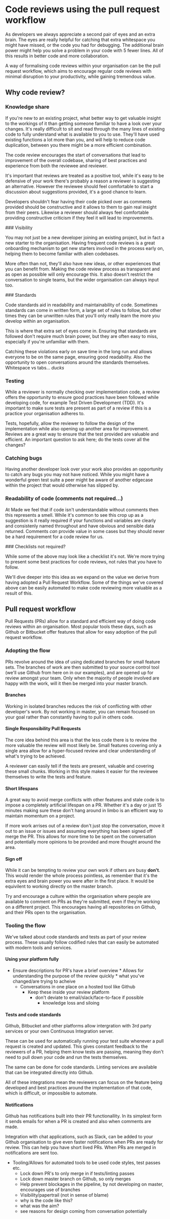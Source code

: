 # Code reviews using the pull request workflow

As developers we always appreciate a second pair of eyes and an extra brain. The eyes are really helpful for catching that extra whitespace you might have missed, or the code you had for debugging. The additional brain power might help you solve a problem in your code with 5 fewer lines. All of this results in better code and more collaboration.

A way of formalising code reviews within your organisation can be the pull request workflow, which aims to encourage regular code reviews with minimal disruption to your productivity, while gaining tremendous value.

## Why code review?

### Knowledge share

If you're new to an existing project, what better way to get valuable insight to the workings of it than getting someone familiar to have a look over your changes. It's really difficult to sit and read through the many lines of existing code to fully understand what is available to you to use. They'll have used existing functions a lot more than you, and will help to reduce code duplication, between you there might be a more efficient combination.

The code review encourages the start of conversations that lead to improvement of the overall codebase, sharing of best practices and experience from both the reviewee and reviewer.

It's important that reviews are treated as a positive tool, while it's easy to be defensive of your work there's probably a reason a reviewer is suggesting an alternative. However the reviewee should feel comfortable to start a discussion about suggestions provided, it's a good chance to learn.

Developers shouldn't fear having their code picked over as comments provided should be constructive and it allows to them to gain real insight from their peers. Likewise a reviewer should always feel comfortable providing constructive criticism if they feel it will lead to improvements.

### Visibility

You may not just be a new developer joining an existing project, but in fact a new starter to the organisation. Having frequent code reviews is a great onboarding mechanism to get new starters involved in the process early on, helping them to become familiar with alien codebases.

More often than not, they'll also have new ideas, or other experiences that you can benefit from. Making the code review process as transparent and as open as possible will only encourage this. It also doesn't restrict the conversation to single teams, but the wider organisation can always input too.

### Standards

Code standards aid in readability and maintainability of code. Sometimes standards can come in written form, a large set of rules to follow, but other times they can be unwritten rules that you'll only really learn the more you develop within an organisation.

This is where that extra set of eyes come in. Ensuring that standards are followed don't require much brain power, but they are often easy to miss, especially if you're unfamiliar with them.

Catching these violations early on save time in the long run and allows everyone to be on the same page, ensuring good readability. Also the opportunity to open conversations around the standards themselves. Whitespace vs tabs... _ducks_

### Testing

While a reviewer is normally checking over implementation code, a review offers the opportunity to ensure good practices have been followed while developing code, for example Test Driven Development (TDD). It's important to make sure tests are present as part of a review if this is a practice your organisation adheres to.

Tests, hopefully, allow the reviewer to follow the design of the implementation while also opening up another area for improvement. Reviews are a great way to ensure that the test provided are valuable and efficient. An important question to ask here; do the tests cover all the changes?

### Catching bugs

Having another developer look over your work also provides an opportunity to catch any bugs you may not have noticed. While you might have a wonderful green test suite a peer might be aware of another edgecase within the project that would otherwise has slipped by.

### Readability of code (comments not required...)

At Made we feel that if code isn't understandable without comments then this represents a smell. While it's common to see this crop up as a suggestion is it really required if your functions and variables are clearly and consistenly named throughout and have obvious and sensible data returned. Comments _can_ provide value in some cases but they should never be a hard requirement for a code review for us.

### Checklists not required?

While some of the above may look like a checklist it's not. We're more trying to present some best practices for code reviews, not rules that you have to follow. 

We'll dive deeper into this idea as we expand on the value we derive from having adopted a Pull Request Workflow. Some of the things we've covered above can be easily automated to make code reviewing more valuable as a result of this.

## Pull request workflow

Pull Requests (PRs) allow for a standard and efficient way of doing code reviews within an organisation. Most popular tools these days, such as Github or Bitbucket offer features that allow for easy adoption of the pull request workflow.

### Adopting the flow

PRs revolve around the idea of using dedicated branches for small feature sets. The branches of work are then submitted to your source control tool (we'll use Github from here on in our examples), and are opened up for review amongst your team. Only when the majority of people involved are happy with the work, will it then be merged into your master branch.

#### Branches
Working in isolated branches reduces the risk of conflicting with other developer's work. By not working in master, you can remain focused on your goal rather than constantly having to pull in others code.

#### Single Responsibility Pull Requests
The core idea behind this area is that the less code there is to review the more valuable the review will most likely be. Small features covering only a single area allow for a hyper-focused review and clear understanding of what's trying to be achieved. 

A reviewer can easily tell if the tests are present, valuable and covering these small chunks. Working in this style makes it easier for the reviewee themselves to write the tests and feature.

#### Short lifespans
A great way to avoid merge conflicts with other features and stale code is to impose a completely artificial lifespan on a PR. Whether it's a day or just 15 minutes making sure these don't hang around in limbo is an efficient way to maintain momentum on a project.

If more work arrises out of a review don't just stop the conversation, move it out to an issue or issues and assuming everything has been signed off merge the PR. This allows for more time to be spent on the conversation and potentially more opinions to be provided and more thought around the area.

#### Sign off

While it can be tempting to review your own work if others are busy **don't**. This would render the whole process pointless, as remember that it's the extra eyes and brain power you were after in the first place. It would be equivilent to working directly on the master branch.

Try and encourage a culture within the organisation where people are available to comment on PRs as they're submitted, even if they're working on a different project. This encourages having all repositories on Github, and their PRs open to the organisation.

### Tooling the flow

We've talked about code standards and tests as part of your review process. These usually follow codified rules that can easily be automated with modern tools and services.

#### Using your platform fully

* Ensure descriptions for PR's have a brief overview
 		* Allows for understanding the purpose of the review quickly
 		* what you've changed/are trying to acheive 
 	* Conversations in one place on a hosted tool like Github
 		* Keep these inside your review platform
 			* don't deviate to email/slack/face-to-face if possible
 				* knowledge loss and siloing 


#### Tests and code standards

Github, Bitbucket and other platforms allow intergration with 3rd party services or your own Continuous Integration server.

These can be used for automatically running your test suite whenever a pull request is created and updated. This gives constant feedback to the reviewers of a PR, helping them know tests are passing, meaning they don't need to pull down your code and run the tests themselves.

The same can be done for code standards. Linting services are available that can be integrated directly into Github.

All of these integrations mean the reviewers can focus on the feature being developed and best practices around the implementation of that code, which is difficult, or impossible to automate.

#### Notifications

Github has notifications built into their PR functionallity. In its simplest form it sends emails for when a PR is created and also when comments are made.

Integration with chat applications, such as Slack, can be added to your Github organisation to give even faster notifications when PRs are ready for review. This can help you have short lived PRs. When PRs are merged in notifications are sent too.

 * Tooling/Allows for automated tools to be used code styles, test passes etc.
 	* Lock down PR's to only merge in if tests/linting passes
 	* Lock down master branch on Github, so only merges
 	* Help prevent blockages in the pipeline, by not developing on master, encourages use of branches
 	 * Visibility/papertrail (not in sense of blame)
	 * why is the code like this?
	 * what was the aim?
	 * see reasons for design coming from conversation potentially 
  

